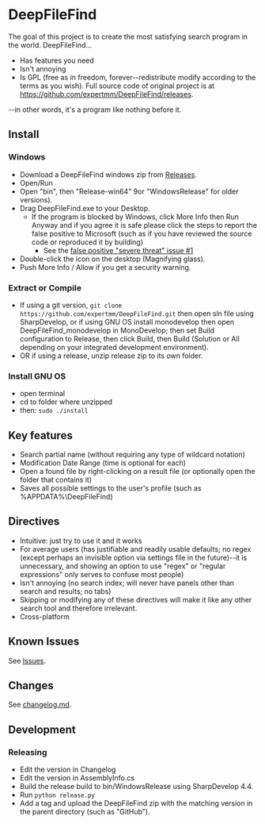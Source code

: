 # DeepFileFind
The goal of this project is to create the most satisfying search program in the world. DeepFileFind...

* Has features you need
* Isn't annoying
* Is GPL (free as in freedom, forever--redistribute modify according to the terms as you wish). Full source code of original project is at <https://github.com/expertmm/DeepFileFind/releases>.

--in other words, it's a program like nothing before it.

## Install

### Windows
- Download a DeepFileFind windows zip from [Releases](https://github.com/poikilos/DeepFileFind-cs/releases).
- Open/Run
- Open "bin", then "Release-win64" 9or "WindowsRelease" for older versions).
- Drag DeepFileFind.exe to your Desktop.
  - If the program is blocked by Windows, click More Info then Run Anyway and if you agree it is safe please click the steps to report the false positive to Microsoft (such as if you have reviewed the source code or reproduced it by building)
    - See the [false positive "severe threat" issue #1](https://github.com/poikilos/DeepFileFind-cs/issues/1)
- Double-click the icon on the desktop (Magnifying glass).
- Push More Info / Allow if you get a security warning.

### Extract or Compile
* If using a git version,
  `git clone https://github.com/expertmm/DeepFileFind.git` then open sln file using
  SharpDevelop, or if using GNU OS install monodevelop then open
  DeepFileFind_monodevelop in MonoDevelop; then set Build configuration
  to Release, then click Build, then Build (Solution or All depending
  on your integrated development environment).
* OR if using a release, unzip release zip to its own folder.

### Install GNU OS
* open terminal
* cd to folder where unzipped
* then: `sudo ./install`


## Key features
* Search partial name (without requiring any type of wildcard notation)
* Modification Date Range (time is optional for each)
* Open a found file by right-clicking on a result file (or optionally open the folder that contains it)
* Saves all possible settings to the user's profile (such as %APPDATA%\DeepFileFind\)


## Directives
* Intuitive: just try to use it and it works
* For average users (has justifiable and readily usable defaults; no regex (except perhaps an invisible option via settings file in the future)--it is unnecessary, and showing an option to use "regex" or "regular expressions" only serves to confuse most people)
* Isn't annoying (no search index; will never have panels other than search and results; no tabs)
* Skipping or modifying any of these directives will make it like any other search tool and therefore irrelevant.
* Cross-platform


## Known Issues	
See [Issues](https://github.com/poikilos/DeepFileFind-cs/issues).


## Changes
See [changelog.md](changelog.md).


## Development
### Releasing
- Edit the version in Changelog
- Edit the version in AssemblyInfo.cs
- Build the release build to bin/WindowsRelease using SharpDevelop 4.4.
- Run `python release.py`
- Add a tag and upload the DeepFileFind zip with the matching version in the parent directory (such as "GitHub").
